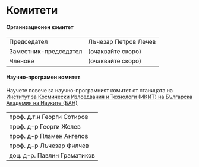 # Комитети

#### Организационен комитет
|                       |                      |
| --------------------- | -------------------- |
| Председател           | Лъчезар Петров Лечев |
| Заместник-председател | (очаквайте скоро)    |
| Членове               | (очаквайте скоро)    |


#### Научно-програмен комитет

Научете повече за научно-програмният комитет от станицата на [Институт за Космически Излседвания и Технологи (ИКИТ) на Българска Академия на Науките (БАН)][space-bas-website]

[space-bas-website]: http://space.bas.bg

|                             |
| --------------------------- |
| проф. д.т.н Георги Сотиров  |
| проф. д-р Георги Желев      |
| проф. д-р Пламен Ангелов    |
| проф. д-р Лъчезар Филчев    |
| доц. д-р. Павлин Граматиков |